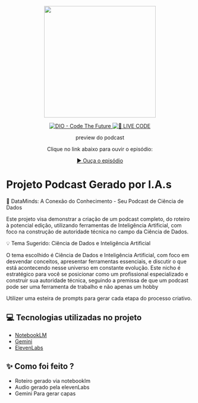 <p align="center">
<img 
    src="./assets/Gemini_Generated_Image_jsneyzjsneyzjsne.png"
    width="300"
/>
</p>

<p align="center">
<a href="https://dio.me/">
    <img 
        src="https://img.shields.io/badge/DIO-Code_The_Future-28DA77?logo=youtube" 
        alt="DIO - Code The Future">
</a>
<a href="https://dio.me/">
<img 
    src="https://img.shields.io/badge/🔴_LIVE_CODE-FF5E72" 
    alt="🔴 LIVE CODE">
</a>
</p>

<p align="center">
    preview do podcast
</p>

<div align="center">

Clique no link abaixo para ouvir o episódio:

[▶️ Ouça o episódio](./output/episodio1.mp3)
  
</div>

# Projeto Podcast Gerado por I.A.s

🚀 DataMinds: A Conexão do Conhecimento - Seu Podcast de Ciência de Dados

Este projeto visa demonstrar a criação de um podcast completo, do roteiro à potencial edição, utilizando ferramentas de Inteligência Artificial, com foco na construção de autoridade técnica no campo da Ciência de Dados.

💡 Tema Sugerido: Ciência de Dados e Inteligência Artificial

O tema escolhido é Ciência de Dados e Inteligência Artificial, com foco em desvendar conceitos, apresentar ferramentas essenciais, e discutir o que está acontecendo nesse universo em constante evolução. Este nicho é estratégico para você se posicionar como um profissional especializado e construir sua autoridade técnica, seguindo a premissa de que um podcast pode ser uma ferramenta de trabalho e não apenas um hobby

Utilizer uma esteira de prompts para gerar cada etapa do processo criativo.

## 💻 Tecnologias utilizadas no projeto

- [NotebookLM](https://notebooklm.google.com/) 
- [Gemini](https://gemini.google.com/)
- [ElevenLabs](https://beta.elevenlabs.io/)

## ✨ Como foi feito ?

- Roteiro gerado via notebooklm
- Audio gerado pela elevenLabs
- Gemini Para gerar capas


